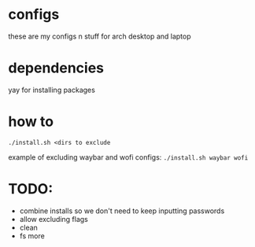 # configs
these are my configs n stuff for arch desktop and laptop

# dependencies
yay for installing packages

# how to
`./install.sh <dirs to exclude`

example of excluding waybar and wofi configs:
`./install.sh waybar wofi`

# TODO:
- combine installs so we don't need to keep inputting passwords
- allow excluding flags
- clean
- fs more
